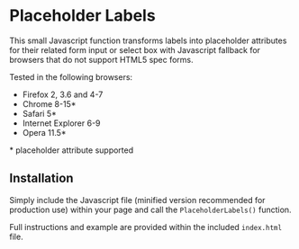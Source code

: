 # Placeholder Labels

This small Javascript function transforms labels into placeholder attributes for their related form input or select box with Javascript fallback for browsers that do not support HTML5 spec forms.

Tested in the following browsers:

* Firefox 2, 3.6 and 4-7
* Chrome 8-15*
* Safari 5*
* Internet Explorer 6-9
* Opera 11.5*

\* placeholder attribute supported

## Installation

Simply include the Javascript file (minified version recommended for production use) within your page and call the `PlaceholderLabels()` function.

Full instructions and example are provided within the included `index.html` file.